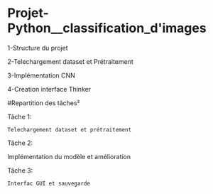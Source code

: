 # Projet-Python__classification_d'images 


   1-Structure du projet
   
   2-Telechargement dataset et Prétraitement
   
   3-Implémentation CNN
   
   4-Creation interface Thinker
   
#Repartition des tâches²

 Tâche 1:
 
    Telechargement dataset et prétraitement
    
Tâche 2:

  Implémentation du modèle et amélioration
    
Tâche 3:

    Interfac GUI et sauvegarde
    

